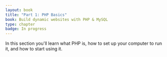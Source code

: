 ```yaml
---
layout: book
title: "Part 1: PHP Basics"
book: Build dynamic websites with PHP & MySQL
type: chapter
badge: In progress
---
```


In this section you'll learn what PHP is, how to set up your computer to run it, and how to start using it.